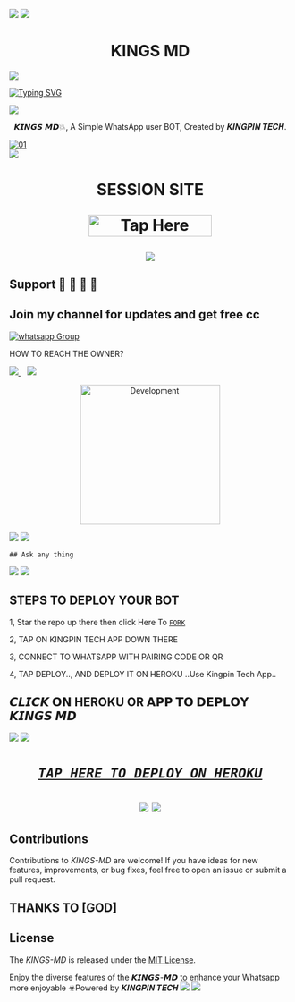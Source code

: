 <a><img src='https://i.imgur.com/LyHic3i.gif'/></a>
<a><img src='https://i.imgur.com/LyHic3i.gif'/></a>
 <h1 align="center"> KINGS MD </h1>


<a><img src='https://i.imgur.com/LyHic3i.gif'/></a>
      
[![Typing SVG](https://readme-typing-svg.herokuapp.com?font=Rockstar-ExtraBold&color=blue&lines=𝗔𝗠+𝗞𝗜𝗡𝗚𝗦+𝗠𝗗+𝗪𝗛𝗔𝗧𝗦𝗔𝗣𝗣+𝗠𝗨𝗟𝗧𝗜𝗗𝗘𝗩𝗜𝗖𝗘+𝗕𝗢𝗧;𝗖𝗥𝗘𝗔𝗧𝗘𝗗+𝗕𝗬+𝗞𝗜𝗡𝗚𝗣𝗜𝗡+𝗧𝗘𝗖𝗛)](https://git.io/typing-svg)

<a><img src='https://i.imgur.com/LyHic3i.gif'/></a>
 
<p align="center"> 𝙆𝙄𝙉𝙂𝙎 𝙈𝘿💥, A Simple WhatsApp user BOT, Created by 𝑲𝑰𝑵𝑮𝑷𝑰𝑵 𝑻𝑬𝑪𝑯.
</p>
<p align="center">


  <a href="https://ibb.co/N6NMDtn"><img src="https://telegra.ph/file/96dbdb89ca313c6b5b9d4.jpg" alt="01" border="0" /></a>                     
<a><img src='https://i.imgur.com/LyHic3i.gif'/></a>
 <h1 align="center">  SESSION SITE 


<a href="https://github.com/Kingpin321/SESSION-SITE/tree/main"><img title="Tap Here Open Session Site" src="https://img.shields.io/badge/GET SESSION -h?color=red&style=for-the-badge&logo=msi" width="220" height="38.45"/></a></p>

<a><img src='https://i.imgur.com/LyHic3i.gif'/></a>
## Support 🧧 🧧 🧧 🧧
## Join my channel for updates and get free cc
<a href="https://whatsapp.com/channel/0029Vaihcnh1iUxgTWto0Q0D" target="_blank">
    <img alt="whatsapp Group" src="https://img.shields.io/badge/ Whatsapp Support Channel -25D366?style=for-the-badge&logo=whatsapp&logoColor=white" />
  </a>
</p>


HOW TO REACH THE OWNER? 
 
   
   <a href="https://wa.me/254702626305">
    <img src="https://img.shields.io/badge/WhatsApp-25D366?style=for-the-badge&logo=whatsapp&logoColor=white" />
  </a>&nbsp;&nbsp;
   <a
    
<a href="https://t.me/kingpintech"><img src="https://img.shields.io/badge/Telegram-0088cc?style=for-the-badge&logo=telegram&logoColor=white" /><br>
<p align="center">
<img alt="Development" width="250" src="https://media2.giphy.com/media/W9tBvzTXkQopi/giphy.gif?cid=6c09b952xu6syi1fyqfyc04wcfk0qvqe8fd7sop136zxfjyn&ep=v1_internal_gif_by_id&rid=giphy.gif&ct=g" /> </p>
<a><img src='https://i.imgur.com/LyHic3i.gif'/></a>
<a><img src='https://i.imgur.com/LyHic3i.gif'/></a>

    ## Ask any thing
<a><img src='https://i.imgur.com/LyHic3i.gif'/></a>
<a><img src='https://i.imgur.com/LyHic3i.gif'/></a>

## STEPS TO DEPLOY YOUR BOT


1, Star the repo up there then click Here To  [`FORK`](https://github.com/Kingpin321/KINGS-MD/fork)

2, TAP ON KINGPIN TECH APP DOWN THERE



3, CONNECT TO WHATSAPP WITH PAIRING CODE OR QR



4, TAP DEPLOY.., AND DEPLOY IT ON HEROKU ..Use Kingpin Tech App..

## 𝘾𝙇𝙄𝘾𝙆 𝗢𝗡 HEROKU OR 𝗔𝗣𝗣 𝗧𝗢 𝗗𝗘𝗣𝗟𝗢𝗬  𝙆𝙄𝙉𝙂𝙎 𝙈𝘿

<a><img src='https://i.imgur.com/LyHic3i.gif'/></a>
<a><img src='https://i.imgur.com/LyHic3i.gif'/></a>

 <h1 align="center">

  ***[`TAP HERE TO DEPLOY ON HEROKU`](https://github.com/Kingpin321/DEPLOYMENT-SITE)***





<a><img src='https://i.imgur.com/LyHic3i.gif'/></a>
<a><img src='https://i.imgur.com/LyHic3i.gif'/></a>
   
  




## Contributions


Contributions to *KINGS-MD* are welcome! If you have ideas for new features, improvements, or bug fixes, feel free to open an issue or submit a pull request.
## THANKS TO [GOD]

## License

The *KINGS-MD* is released under the [MIT License](https://opensource.org/licenses/MIT).

Enjoy the diverse features of the *𝙆𝙄𝙉𝙂𝙎-𝙈𝘿*  to enhance your Whatsapp more enjoyable
☣Powered by 𝑲𝑰𝑵𝑮𝑷𝑰𝑵 𝑻𝑬𝑪𝑯
<a><img src='https://i.imgur.com/LyHic3i.gif'/></a>
<a><img src='https://i.imgur.com/LyHic3i.gif'/></a>
